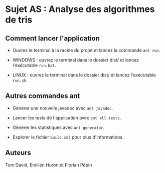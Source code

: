 # Sujet AS : Analyse des algorithmes de tris

## Comment lancer l'application

+ Ouvrez le terminal à la racine du projet et lancez la commande `ant run`.

+ WINDOWS : ouvrez le terminal dans le dossier dist/ et lancez l'exécutable `run.bat`.

+ LINUX : ouvrez le terminal dans le dossier dist/ et lancez l'exécutable `run.sh`.

## Autres commandes ant

+ Générer une nouvelle javadoc avec `ant javadoc`.

+ Lancer les tests de l'application avec `ant all-tests`.

+ Générer les statistiques avec `ant generator`.

+ Explorer le fichier `build.xml` pour plus d'informations.

## Auteurs

Tom David, Emilien Huron et Florian Pépin